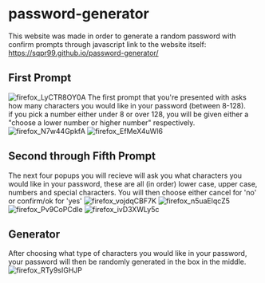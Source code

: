 # password-generator
This website was made in order to generate a random password with confirm prompts through javascript 
link to the website itself: https://sqpr99.github.io/password-generator/

## First Prompt
![firefox_LyCTR8OY0A](https://user-images.githubusercontent.com/105133644/169379528-9f15d9ae-ed78-4247-b16b-938e9b794d25.png)
The first prompt that you're presented with asks how many characters you would like in your password (between 8-128).
<br>
if you pick a number either under 8 or over 128, you will be given either a "choose a lower number or higher number" respectively.
<br>
![firefox_N7w44GpkfA](https://user-images.githubusercontent.com/105133644/169380235-2639bcb5-ba90-4d76-aab8-0263fcf2388a.png)
![firefox_EfMeX4uWl6](https://user-images.githubusercontent.com/105133644/169380244-1885d35b-c83f-4bf4-b082-9f4367f92b54.png)
<br>
## Second through Fifth Prompt
The next four popups you will recieve will ask you what characters you would like in your password, these are all (in order) lower case, upper case, numbers and special characters. You will then choose either cancel for 'no' or confirm/ok for 'yes'
![firefox_vojdqCBF7K](https://user-images.githubusercontent.com/105133644/169381270-3f38b8b4-b1e0-4527-91a9-0633db915a76.png)
![firefox_n5uaElqcZ5](https://user-images.githubusercontent.com/105133644/169381294-159a873a-90ed-4206-9d75-4632f35a772e.png)
![firefox_Pv9CoPCdIe](https://user-images.githubusercontent.com/105133644/169381310-ca588ef9-57a4-493e-960e-4e6110d3d717.png)
![firefox_ivD3XWLy5c](https://user-images.githubusercontent.com/105133644/169381327-6ea4e0e2-5ab6-476b-a8af-b7e97cf36259.png)

## Generator
After choosing what type of characters you would like in your password, your password will then be randomly generated in the box in the middle.
![firefox_RTy9sIGHJP](https://user-images.githubusercontent.com/105133644/169381684-dabcd6de-6884-4e54-a377-25050042e02c.png)
